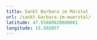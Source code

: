 ```yaml
---
title: Sankt Barbara im Mürztal
url: /sankt-barbara-im-muerztal/
latitude: 47.55880620000001
longitude: 15.502057
---
```

